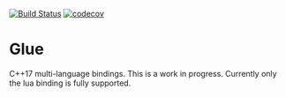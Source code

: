[![Build Status](https://travis-ci.com/TheLartians/Glue.svg?branch=master)](https://travis-ci.com/TheLartians/Glue)
[![codecov](https://codecov.io/gh/TheLartians/Glue/branch/master/graph/badge.svg)](https://codecov.io/gh/TheLartians/Glue)

# Glue

C++17 multi-language bindings.
This is a work in progress.
Currently only the lua binding is fully supported.